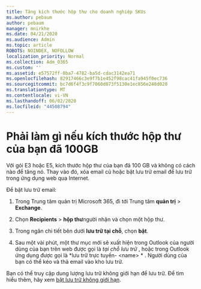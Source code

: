 ```yaml
---
title: Tăng kích thước hộp thư cho doanh nghiệp SKUs
ms.author: pebaum
author: pebaum
manager: mnirkhe
ms.date: 04/21/2020
ms.audience: Admin
ms.topic: article
ROBOTS: NOINDEX, NOFOLLOW
localization_priority: Normal
ms.collection: Adm_O365
ms.custom: ''
ms.assetid: e57572ff-0ba7-4782-ba5d-cdac3142ea71
ms.openlocfilehash: 82917466c3e9f7b1e452f98cac41fa945f0ec736
ms.sourcegitcommit: bc7d6f4f3c9f7060d073f5130e1ec856e248d020
ms.translationtype: MT
ms.contentlocale: vi-VN
ms.lasthandoff: 06/02/2020
ms.locfileid: "44508794"
---
```

# <a name="what-to-do-if-your-mailbox-size-is-already-100gb"></a>Phải làm gì nếu kích thước hộp thư của bạn đã 100GB

Với gói E3 hoặc E5, kích thước hộp thư của bạn đã 100 GB và không có cách nào để tăng nó. Thay vào đó, xóa email cũ hoặc bật lưu trữ email để lưu trữ trong ứng dụng web qua Internet. 
  
Để bật lưu trữ email:
  
1. Trong Trung tâm quản trị Microsoft 365, đi tới Trung tâm **quản trị** \> **Exchange**. 
    
2. Chọn **Recipients** \> **hộp thư**người nhận và chọn một hộp thư. 
    
3. Trong ngăn chi tiết bên dưới **lưu trữ tại chỗ**, chọn **bật**. 
    
4. Sau một vài phút, một thư mục mới sẽ xuất hiện trong Outlook của người dùng của bạn trên web được gọi là *tại chỗ lưu trữ* , hoặc trong Outlook ứng dụng được gọi là *lưu trữ trực tuyến- \<name\> * . Người dùng của bạn có thể kéo và thả email vào kho lưu trữ. 
    
Bạn có thể truy cập dung lượng lưu trữ không giới hạn để lưu trữ. Để tìm hiểu thêm, hãy xem [bật lưu trữ không giới hạn](https://docs.microsoft.com/microsoft-365/compliance/enable-unlimited-archiving).
  

